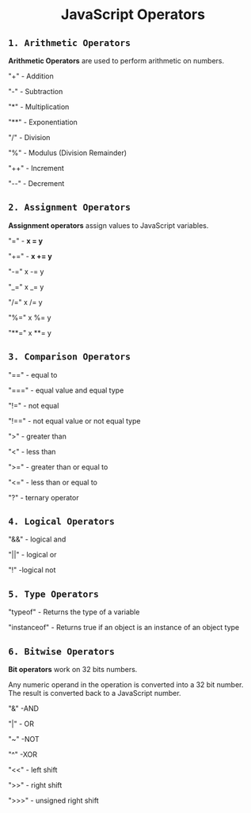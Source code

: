 <h1 align="center">JavaScript Operators</h1>

## `1. Arithmetic Operators`

**Arithmetic Operators** are used to perform arithmetic on numbers.

"+" - Addition

"-" - Subtraction

"\*" - Multiplication

"\*\*" - Exponentiation

"/" - Division

"%" - Modulus (Division Remainder)

"++" - Increment

"--" - Decrement

## `2. Assignment Operators`

**Assignment operators** assign values to JavaScript variables.

"=" - **x = y**

"+=" - **x += y**

"-=" x -= y

"_=" x _= y

"/=" x /= y

"%=" x %= y

"**=" x **= y

## `3. Comparison Operators`

"==" - equal to

"===" - equal value and equal type

"!=" - not equal

"!==" - not equal value or not equal type

">" - greater than

"<" - less than

">=" - greater than or equal to

"<=" - less than or equal to

"?" - ternary operator

## `4. Logical Operators`

"&&" - logical and

"||" - logical or

"!" -logical not

## `5. Type Operators`

"typeof" - Returns the type of a variable

"instanceof" - Returns true if an object is an instance of an object type

## `6. Bitwise Operators`

**Bit operators** work on 32 bits numbers.

Any numeric operand in the operation is converted into a 32 bit number. The result is converted back to a JavaScript number.

"&" -AND

"|" - OR

"~" -NOT

"^" -XOR

"<<" - left shift

">>" - right shift

">>>" - unsigned right shift
